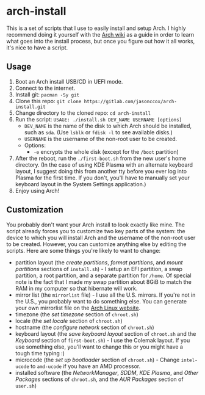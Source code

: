 # arch-install

This is a set of scripts that I use to easily install and setup Arch. I highly recommend doing it yourself with the [Arch wiki](https://wiki.archlinux.org/index.php/Installation_guide) as a guide in order to learn what goes into the install process, but once you figure out how it all works, it's nice to have a script.

## Usage

1. Boot an Arch install USB/CD in UEFI mode.
2. Connect to the internet.
3. Install git: `pacman -Sy git`
4. Clone this repo: `git clone https://gitlab.com/jasonccox/arch-install.git`
5. Change directory to the cloned repo: `cd arch-install`
6. Run the script: `USAGE: ./install.sh DEV_NAME USERNAME [options]`
    - `DEV_NAME` is the name of the disk to which Arch should be installed, such as `sda`. (Use `lsblk` or `fdisk -l` to see available disks.)
    - `USERNAME` is the username of the non-root user to be created.
    - Options:
        - `-e` encrypts the whole disk (except for the `/boot` partition)
7. After the reboot, run the `./first-boot.sh` from the new user's home directory. (In the case of using KDE Plasma with an alternate keyboard layout, I suggest doing this from another tty before you ever log into Plasma for the first time. If you don't, you'll have to manually set your keyboard layout in the System Settings application.)
8. Enjoy using Arch!

## Customization

You probably don't want your Arch install to look exactly like mine. The script already forces you to customize two key parts of the system: the device to which you will install Arch and the username of the non-root user to be created. However, you can customize anything else by editing the scripts. Here are some things you're likely to want to change:

- partition layout (the *create partitions*, *format partitions*, and *mount partitions* sections of `install.sh`) - I setup an EFI partition, a swap partition, a root partition, and a separate partition for `/home`. Of special note is the fact that I made my swap partition about 8GiB to match the RAM in my computer so that hibernate will work. 
- mirror list (the `mirrorlist` file) - I use all the U.S. mirrors. If you're not in the U.S., you probably want to do something else. You can generate your own mirrorlist file on the [Arch Linux website](https://www.archlinux.org/mirrorlist/). 
- timezone (the *set timezone* section of `chroot.sh`)
- locale (the *set locale* section of `chroot.sh`)
- hostname (the *configure network* section of `chroot.sh`)
- keyboard layout (the *save keyboard layout* section of `chroot.sh` and the *Keyboard* section of `first-boot.sh`) - I use the Colemak layout. If you use something else, you'll want to change this or you might have a tough time typing :)
- microcode (the *set up bootloader* section of `chroot.sh`) - Change `intel-ucode` to `amd-ucode` if you have an AMD processor.
- installed software (the *NetworkManager*, *SDDM*, *KDE Plasma*, and *Other Packages* sections of `chroot.sh`, and the *AUR Packages* section of `user.sh`)
